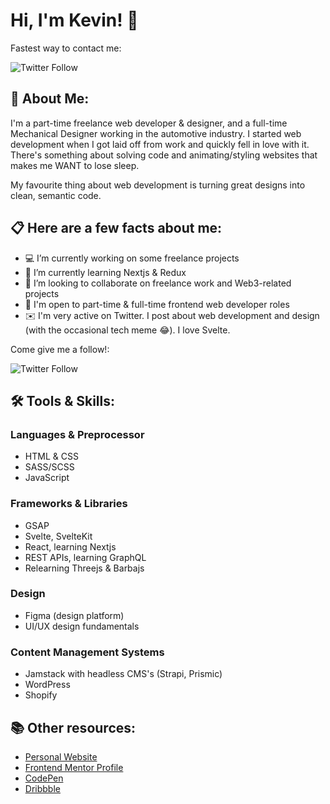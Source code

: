 # Hi, I'm Kevin! 👋

Fastest way to contact me:

![Twitter Follow](https://img.shields.io/twitter/follow/kvncnls?style=social)
  
## 🚀 About Me:
I'm a part-time freelance web developer & designer, and a full-time Mechanical Designer working in the automotive industry.
I started web development when I got laid off from work and quickly fell in love with it.
There's something about solving code and animating/styling websites that makes me WANT to lose sleep.

My favourite thing about web development is turning great designs into clean, semantic code.

## 📋 Here are a few facts about me:
- 💻 I’m currently working on some freelance projects
- 🌱 I’m currently learning Nextjs & Redux
- 👯 I’m looking to collaborate on freelance work and Web3-related projects
- 💼 I'm open to part-time & full-time frontend web developer roles
- ✉️ I'm very active on Twitter. I post about web development and design (with the occasional tech meme 😂). I love Svelte.

Come give me a follow!:

![Twitter Follow](https://img.shields.io/twitter/follow/kvncnls?style=social)

## 🛠 Tools & Skills:

### Languages & Preprocessor
- HTML & CSS
- SASS/SCSS
- JavaScript

### Frameworks & Libraries
- GSAP
- Svelte, SvelteKit
- React, learning Nextjs
- REST APIs, learning GraphQL
- Relearning Threejs & Barbajs

### Design
- Figma (design platform)
- UI/UX design fundamentals

### Content Management Systems
- Jamstack with headless CMS's (Strapi, Prismic)
- WordPress
- Shopify


## 📚 Other resources:
- [Personal Website](https://www.kevincanlas.com/)
- [Frontend Mentor Profile](https://www.frontendmentor.io/profile/kvncnls)
- [CodePen](https://codepen.io/kvncnls)
- [Dribbble](https://dribbble.com/KVNCNLS)
